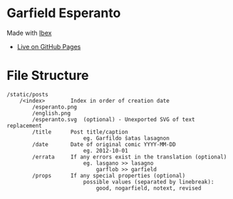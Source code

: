 # Garfield Esperanto

Made with [Ibex](https://github.com/darccyy/ibex)

-   [Live on GitHub Pages](https://darccyy.github.io/garfeo)

# File Structure

```
/static/posts
    /<index>        Index in order of creation date
        /esperanto.png
        /english.png
        /esperanto.svg  (optional) - Unexported SVG of text replacement
        /title      Post title/caption
                        eg. Garfildo ŝatas lasagnon
        /date       Date of original comic YYYY-MM-DD
                        eg. 2012-10-01
        /errata     If any errors exist in the translation (optional)
                        eg. lasgano >> lasagno
                            garflob >> garfield
        /props      If any special properties (optional)
                        possible values (separated by linebreak):
                            good, nogarfield, notext, revised
```

